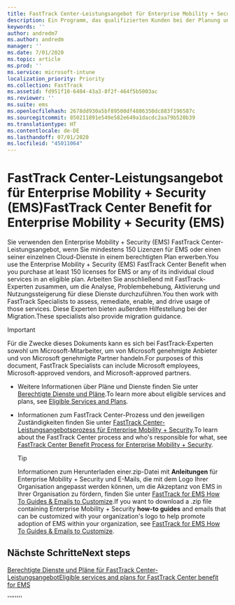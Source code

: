 ```yaml
---
title: FastTrack Center-Leistungsangebot für Enterprise Mobility + Security (EMS)
description: Ein Programm, das qualifizierten Kunden bei der Planung und Bereitstellung von Intune und Azure Active Directory Premium hilft
keywords: ''
author: andredm7
ms.author: andredm
manager: ''
ms.date: 7/01/2020
ms.topic: article
ms.prod: ''
ms.service: microsoft-intune
localization_priority: Priority
ms.collection: FastTrack
ms.assetid: fd951f10-6404-43a3-8f2f-464f5b5003ac
ms.reviewer: ''
ms.suite: ems
ms.openlocfilehash: 2678dd930a5bf89500df4886350dc883f196587c
ms.sourcegitcommit: 850211891e549e582e649a1dacdc2aa79b520b39
ms.translationtype: HT
ms.contentlocale: de-DE
ms.lasthandoff: 07/01/2020
ms.locfileid: "45011064"
---
```

# <a name="fasttrack-center-benefit-for-enterprise-mobility--security-ems"></a><span data-ttu-id="5dabe-103">FastTrack Center-Leistungsangebot für Enterprise Mobility + Security (EMS)</span><span class="sxs-lookup"><span data-stu-id="5dabe-103">FastTrack Center Benefit for Enterprise Mobility + Security (EMS)</span></span>

<span data-ttu-id="5dabe-104">Sie verwenden den Enterprise Mobility + Security (EMS) FastTrack Center-Leistungsangebot, wenn Sie mindestens 150 Lizenzen für EMS oder einen seiner einzelnen Cloud-Dienste in einem berechtigten Plan erwerben.</span><span class="sxs-lookup"><span data-stu-id="5dabe-104">You use the Enterprise Mobility + Security (EMS) FastTrack Center Benefit when you purchase at least 150 licenses for EMS or any of its individual cloud services in an eligible plan.</span></span> <span data-ttu-id="5dabe-105">Arbeiten Sie anschließend mit FastTrack-Experten zusammen, um die Analyse, Problembehebung, Aktivierung und Nutzungssteigerung für diese Dienste durchzuführen.</span><span class="sxs-lookup"><span data-stu-id="5dabe-105">You then work with FastTrack Specialists to assess, remediate, enable, and drive usage of those services.</span></span> <span data-ttu-id="5dabe-106">Diese Experten bieten außerdem Hilfestellung bei der Migration.</span><span class="sxs-lookup"><span data-stu-id="5dabe-106">These specialists also provide migration guidance.</span></span> 

> [!IMPORTANT]
> <span data-ttu-id="5dabe-107">Für die Zwecke dieses Dokuments kann es sich bei FastTrack-Experten sowohl um Microsoft-Mitarbeiter, um von Microsoft genehmigte Anbieter und von Microsoft genehmigte Partner handeln.</span><span class="sxs-lookup"><span data-stu-id="5dabe-107">For purposes of this document, FastTrack Specialists can include Microsoft employees, Microsoft-approved vendors, and Microsoft-approved partners.</span></span>

- <span data-ttu-id="5dabe-108">Weitere Informationen über Pläne und Dienste finden Sie unter [Berechtigte Dienste und Pläne](M365-eligible-services-and-plans.md).</span><span class="sxs-lookup"><span data-stu-id="5dabe-108">To learn more about eligible services and plans, see [Eligible Services and Plans](M365-eligible-services-and-plans.md).</span></span>

- <span data-ttu-id="5dabe-109">Informationen zum FastTrack Center-Prozess und den jeweiligen Zuständigkeiten finden Sie unter [FastTrack Center-Leistungsangebotsprozess für Enterprise Mobility + Security](EMS-fasttrack-process.md).</span><span class="sxs-lookup"><span data-stu-id="5dabe-109">To learn about the FastTrack Center process and who's responsible for what, see [FastTrack Center Benefit Process for Enterprise Mobility + Security](EMS-fasttrack-process.md).</span></span>

    > [!TIP]
    > <span data-ttu-id="5dabe-110">Informationen zum Herunterladen einer.zip-Datei mit **Anleitungen** für Enterprise Mobility + Security und E-Mails, die mit dem Logo Ihrer Organisation angepasst werden können, um die Akzeptanz von EMS in Ihrer Organisation zu fördern, finden Sie unter [FastTrack for EMS How To Guides & Emails to Customize](https://gallery.technet.microsoft.com/FastTrack-for-EMS-How-To-f170da4c).</span><span class="sxs-lookup"><span data-stu-id="5dabe-110">If you want to download a .zip file containing Enterprise Mobility + Security **how-to guides** and emails that can be customized with your organization's logo to help promote adoption of EMS within your organization, see [FastTrack for EMS How To Guides & Emails to Customize](https://gallery.technet.microsoft.com/FastTrack-for-EMS-How-To-f170da4c).</span></span>

## <a name="next-steps"></a><span data-ttu-id="5dabe-111">Nächste Schritte</span><span class="sxs-lookup"><span data-stu-id="5dabe-111">Next steps</span></span>

[<span data-ttu-id="5dabe-112">Berechtigte Dienste und Pläne für FastTrack Center-Leistungsangebot</span><span class="sxs-lookup"><span data-stu-id="5dabe-112">Eligible services and plans for FastTrack Center benefit for EMS</span></span>](M365-eligible-services-and-plans.md)

<span data-ttu-id="5dabe-113">''''</span><span class="sxs-lookup"><span data-stu-id="5dabe-113">''''</span></span>